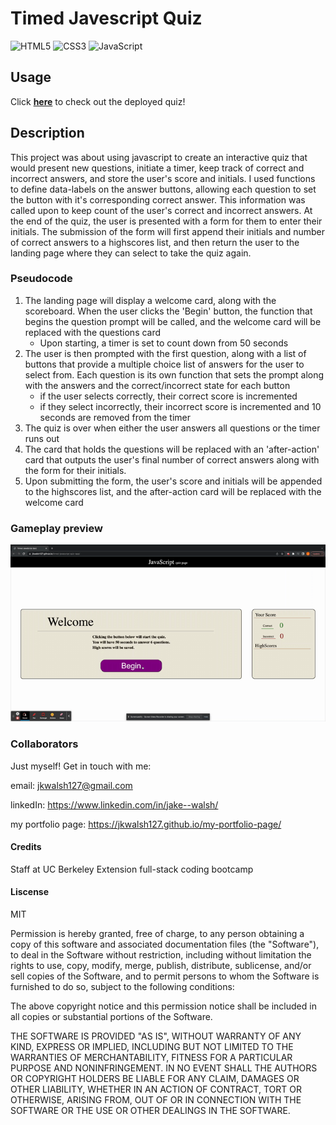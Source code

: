# Timed Javescript Quiz

![HTML5](https://img.shields.io/badge/html5-%23E34F26.svg?style=for-the-badge&logo=html5&logoColor=white)
![CSS3](https://img.shields.io/badge/css3-%231572B6.svg?style=for-the-badge&logo=css3&logoColor=white)
![JavaScript](https://img.shields.io/badge/javascript-%23323330.svg?style=for-the-badge&logo=javascript&logoColor=%23F7DF1E)

## Usage

Click <a href="https://jkwalsh127.github.io/timed-javascript-quiz-app/">**here**</a> to check out the deployed quiz!

## Description

This project was about using javascript to create an interactive quiz that would present new questions, initiate a timer, keep track of correct and incorrect answers, and store the user's score and initials. I used functions to define data-labels on the answer buttons, allowing each question to set the button with it's corresponding correct answer. This information was called upon to keep count of the user's correct and incorrect answers. At the end of the quiz, the user is presented with a form for them to enter their initials. The submission of the form will first append their initials and number of correct answers to a highscores list, and then return the user to the landing page where they can select to take the quiz again.

### Pseudocode

1. The landing page will display a welcome card, along with the scoreboard. When the user clicks the 'Begin' button, the function that begins the question prompt will be called, and the welcome card will be replaced with the questions card
    - Upon starting, a timer is set to count down from 50 seconds
2. The user is then prompted with the first question, along with a list of buttons that provide a multiple choice list of answers for the user to select from. Each question is its own function that sets the prompt along with the answers and the correct/incorrect state for each button
    - if the user selects correctly, their correct score is incremented
    - if they select incorrectly, their incorrect score is incremented and 10 seconds are removed from the timer
3. The quiz is over when either the user answers all questions or the timer runs out
4. The card that holds the questions will be replaced with an 'after-action' card that outputs the user's final number of correct answers along with the form for their initials.
5. Upon submitting the form, the user's score and initials will be appended to the highscores list, and the after-action card will be replaced with the welcome card


### Gameplay preview
![gif demonstration of the quiz](./assets/images/timed-javascript-web-app-readme-gif.gif)


### Collaborators

Just myself! Get in touch with me:

email: jkwalsh127@gmail.com

linkedIn: https://www.linkedin.com/in/jake--walsh/

my portfolio page: https://jkwalsh127.github.io/my-portfolio-page/

#### Credits

Staff at UC Berkeley Extension full-stack coding bootcamp

#### Liscense 

MIT

Permission is hereby granted, free of charge, to any person obtaining
a copy of this software and associated documentation files (the
"Software"), to deal in the Software without restriction, including
without limitation the rights to use, copy, modify, merge, publish,
distribute, sublicense, and/or sell copies of the Software, and to
permit persons to whom the Software is furnished to do so, subject to
the following conditions:

The above copyright notice and this permission notice shall be
included in all copies or substantial portions of the Software.

THE SOFTWARE IS PROVIDED "AS IS", WITHOUT WARRANTY OF ANY KIND,
EXPRESS OR IMPLIED, INCLUDING BUT NOT LIMITED TO THE WARRANTIES OF
MERCHANTABILITY, FITNESS FOR A PARTICULAR PURPOSE AND
NONINFRINGEMENT. IN NO EVENT SHALL THE AUTHORS OR COPYRIGHT HOLDERS BE
LIABLE FOR ANY CLAIM, DAMAGES OR OTHER LIABILITY, WHETHER IN AN ACTION
OF CONTRACT, TORT OR OTHERWISE, ARISING FROM, OUT OF OR IN CONNECTION
WITH THE SOFTWARE OR THE USE OR OTHER DEALINGS IN THE SOFTWARE.
